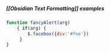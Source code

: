 ##### [[Obsidian Text Formatting]] examples

```js 
function fancyAlert(arg) 
	{ if(arg) {
		$.facebox({div:'#foo'}) 
	 } 
} 
```

